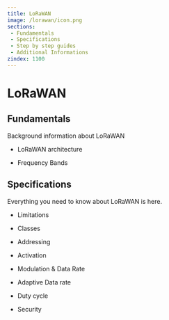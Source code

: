 ```yaml
---
title: LoRaWAN 
image: /lorawan/icon.png
sections:
 - Fundamentals
 - Specifications
 - Step by step guides
 - Additional Informations
zindex: 1100
---
```


# LoRaWAN

## Fundamentals  
Background information about LoRaWAN  

<!-- * LoRa & LoRaWAN -->

* LoRaWAN architecture

* Frequency Bands

<!-- * Getting Started -->


## Specifications  
Everything you need to know about LoRaWAN is here.  
* Limitations

* Classes

* Addressing

* Activation

* Modulation & Data Rate

* Adaptive Data rate

* Duty cycle
<!-- * FUTOA -->
<!-- * Roaming -->

* Security
<!-- * LoRaWAN 1.0.x & LoRaWAN 1.1.x -->